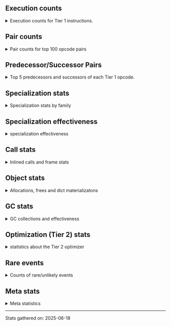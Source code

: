 ## Execution counts

<details>
<summary> Execution counts for Tier 1 instructions. </summary>


The "miss ratio" column shows the percentage of times the instruction
executed that it deoptimized. When this happens, the base unspecialized
instruction is not counted.

<table>
<thead>
<tr>
<th align="left">Name</th>
<th align="right">Base Count</th>
<th align="right">Head Count</th>
<th align="right">Change</th>
</tr>
</thead>
<tbody>
<tr>
<td align="left">JUMP_BACKWARD_NO_JIT</td>
<td align="right">87,289,257</td>
<td align="right">173</td>
<td align="right">-100.0%</td>
</tr>
<tr>
<td align="left">UNPACK_SEQUENCE_TWO_TUPLE</td>
<td align="right">1,430,142</td>
<td align="right">80,427</td>
<td align="right">-94.4%</td>
</tr>
<tr>
<td align="left">CONTAINS_OP_SET</td>
<td align="right">2,838,451</td>
<td align="right">774,340</td>
<td align="right">-72.7%</td>
</tr>
<tr>
<td align="left">TO_BOOL_INT</td>
<td align="right">4,386,758</td>
<td align="right">1,542,517</td>
<td align="right">-64.8%</td>
</tr>
<tr>
<td align="left">FOR_ITER</td>
<td align="right">15,921,424</td>
<td align="right">5,883,833</td>
<td align="right">-63.0%</td>
</tr>
<tr>
<td align="left">CALL_PY_GENERAL</td>
<td align="right">5,691,852</td>
<td align="right">2,197,545</td>
<td align="right">-61.4%</td>
</tr>
<tr>
<td align="left">LOAD_ATTR_METHOD_NO_DICT</td>
<td align="right">6,995,482</td>
<td align="right">2,911,921</td>
<td align="right">-58.4%</td>
</tr>
<tr>
<td align="left">GET_ITER</td>
<td align="right">11,529,612</td>
<td align="right">5,107,578</td>
<td align="right">-55.7%</td>
</tr>
<tr>
<td align="left">UNPACK_SEQUENCE_TUPLE</td>
<td align="right">26,229,947</td>
<td align="right">11,629,186</td>
<td align="right">-55.7%</td>
</tr>
<tr>
<td align="left">STORE_FAST_STORE_FAST</td>
<td align="right">26,240,643</td>
<td align="right">11,639,344</td>
<td align="right">-55.6%</td>
</tr>
<tr>
<td align="left">POP_JUMP_IF_TRUE</td>
<td align="right">23,925,295</td>
<td align="right">10,629,157</td>
<td align="right">-55.6%</td>
</tr>
<tr>
<td align="left">TO_BOOL_LIST</td>
<td align="right">12,272,276</td>
<td align="right">5,458,063</td>
<td align="right">-55.5%</td>
</tr>
<tr>
<td align="left">EXTENDED_ARG</td>
<td align="right">72,655,985</td>
<td align="right">33,312,299</td>
<td align="right">-54.2%</td>
</tr>
<tr>
<td align="left">LOAD_FAST</td>
<td align="right">20,051,785</td>
<td align="right">9,338,651</td>
<td align="right">-53.4%</td>
</tr>
<tr>
<td align="left">IS_OP</td>
<td align="right">103,563,196</td>
<td align="right">49,451,834</td>
<td align="right">-52.2%</td>
</tr>
<tr>
<td align="left">POP_JUMP_IF_FALSE</td>
<td align="right">144,304,987</td>
<td align="right">69,140,450</td>
<td align="right">-52.1%</td>
</tr>
<tr>
<td align="left">STORE_FAST</td>
<td align="right">147,085,760</td>
<td align="right">70,552,799</td>
<td align="right">-52.0%</td>
</tr>
<tr>
<td align="left">LOAD_FAST_BORROW</td>
<td align="right">390,432,602</td>
<td align="right">187,800,628</td>
<td align="right">-51.9%</td>
</tr>
<tr>
<td align="left">LOAD_GLOBAL_MODULE</td>
<td align="right">143,686,681</td>
<td align="right">69,420,255</td>
<td align="right">-51.7%</td>
</tr>
<tr>
<td align="left">RESUME_CHECK</td>
<td align="right">120,531,066</td>
<td align="right">59,370,101</td>
<td align="right">-50.7%</td>
</tr>
<tr>
<td align="left">CALL_KW_BOUND_METHOD</td>
<td align="right">1,548,257</td>
<td align="right">768,127</td>
<td align="right">-50.4%</td>
</tr>
<tr>
<td align="left">POP_JUMP_IF_NONE</td>
<td align="right">9,558,519</td>
<td align="right">4,747,978</td>
<td align="right">-50.3%</td>
</tr>
<tr>
<td align="left">JUMP_FORWARD</td>
<td align="right">2,843,238</td>
<td align="right">1,412,908</td>
<td align="right">-50.3%</td>
</tr>
<tr>
<td align="left">TO_BOOL</td>
<td align="right">13,599,178</td>
<td align="right">6,758,846</td>
<td align="right">-50.3%</td>
</tr>
<tr>
<td align="left">BUILD_TUPLE</td>
<td align="right">27,540,986</td>
<td align="right">13,691,607</td>
<td align="right">-50.3%</td>
</tr>
<tr>
<td align="left">YIELD_VALUE</td>
<td align="right">81,314,272</td>
<td align="right">40,426,059</td>
<td align="right">-50.3%</td>
</tr>
<tr>
<td align="left">FOR_ITER_GEN</td>
<td align="right">64,641,903</td>
<td align="right">32,137,875</td>
<td align="right">-50.3%</td>
</tr>
<tr>
<td align="left">CALL_BUILTIN_O</td>
<td align="right">6,205,709</td>
<td align="right">3,085,372</td>
<td align="right">-50.3%</td>
</tr>
<tr>
<td align="left">CALL_NON_PY_GENERAL</td>
<td align="right">10,865,441</td>
<td align="right">5,403,347</td>
<td align="right">-50.3%</td>
</tr>
<tr>
<td align="left">POP_TOP</td>
<td align="right">105,790,583</td>
<td align="right">52,613,234</td>
<td align="right">-50.3%</td>
</tr>
<tr>
<td align="left">BINARY_OP_SUBSCR_TUPLE_INT</td>
<td align="right">41,642,465</td>
<td align="right">20,710,351</td>
<td align="right">-50.3%</td>
</tr>
<tr>
<td align="left">PUSH_NULL</td>
<td align="right">35,572,043</td>
<td align="right">17,691,802</td>
<td align="right">-50.3%</td>
</tr>
<tr>
<td align="left">LOAD_NAME</td>
<td align="right">9,701,632</td>
<td align="right">4,825,852</td>
<td align="right">-50.3%</td>
</tr>
<tr>
<td align="left">DICT_MERGE</td>
<td align="right">390,851</td>
<td align="right">194,421</td>
<td align="right">-50.3%</td>
</tr>
<tr>
<td align="left">STORE_SUBSCR_DICT</td>
<td align="right">4,269,889</td>
<td align="right">2,124,104</td>
<td align="right">-50.3%</td>
</tr>
<tr>
<td align="left">BINARY_OP_SUBSCR_DICT</td>
<td align="right">4,269,333</td>
<td align="right">2,123,935</td>
<td align="right">-50.3%</td>
</tr>
<tr>
<td align="left">BUILD_MAP</td>
<td align="right">9,318,631</td>
<td align="right">4,635,946</td>
<td align="right">-50.3%</td>
</tr>
<tr>
<td align="left">LOAD_FAST_BORROW_LOAD_FAST_BORROW</td>
<td align="right">53,564,065</td>
<td align="right">26,648,081</td>
<td align="right">-50.3%</td>
</tr>
<tr>
<td align="left">COPY_FREE_VARS</td>
<td align="right">4,270,280</td>
<td align="right">2,124,489</td>
<td align="right">-50.2%</td>
</tr>
<tr>
<td align="left">CALL_BUILTIN_FAST</td>
<td align="right">9,060,372</td>
<td align="right">4,507,700</td>
<td align="right">-50.2%</td>
</tr>
<tr>
<td align="left">CALL_BUILTIN_FAST_WITH_KEYWORDS</td>
<td align="right">4,270,190</td>
<td align="right">2,124,969</td>
<td align="right">-50.2%</td>
</tr>
<tr>
<td align="left">CALL_BOUND_METHOD_EXACT_ARGS</td>
<td align="right">9,317,185</td>
<td align="right">4,636,533</td>
<td align="right">-50.2%</td>
</tr>
<tr>
<td align="left">CALL_TYPE_1</td>
<td align="right">5,823,732</td>
<td align="right">2,898,299</td>
<td align="right">-50.2%</td>
</tr>
<tr>
<td align="left">TO_BOOL_STR</td>
<td align="right">828,929</td>
<td align="right">412,564</td>
<td align="right">-50.2%</td>
</tr>
<tr>
<td align="left">CALL_ISINSTANCE</td>
<td align="right">10,871,720</td>
<td align="right">5,411,042</td>
<td align="right">-50.2%</td>
</tr>
<tr>
<td align="left">BINARY_OP_SUBSCR_LIST_SLICE</td>
<td align="right">388,656</td>
<td align="right">193,457</td>
<td align="right">-50.2%</td>
</tr>
<tr>
<td align="left">FOR_ITER_LIST</td>
<td align="right">17,345,790</td>
<td align="right">8,634,626</td>
<td align="right">-50.2%</td>
</tr>
<tr>
<td align="left">LOAD_ATTR_SLOT</td>
<td align="right">9,323,467</td>
<td align="right">4,641,401</td>
<td align="right">-50.2%</td>
</tr>
<tr>
<td align="left">CALL_PY_EXACT_ARGS</td>
<td align="right">17,874,698</td>
<td align="right">8,901,972</td>
<td align="right">-50.2%</td>
</tr>
<tr>
<td align="left">CONTAINS_OP_DICT</td>
<td align="right">5,051,151</td>
<td align="right">2,515,664</td>
<td align="right">-50.2%</td>
</tr>
<tr>
<td align="left">COMPARE_OP</td>
<td align="right">1,425,135</td>
<td align="right">709,817</td>
<td align="right">-50.2%</td>
</tr>
<tr>
<td align="left">CALL_STR_1</td>
<td align="right">10,879,113</td>
<td align="right">5,418,844</td>
<td align="right">-50.2%</td>
</tr>
<tr>
<td align="left">LOAD_ATTR_MODULE</td>
<td align="right">12,180,741</td>
<td align="right">6,070,107</td>
<td align="right">-50.2%</td>
</tr>
<tr>
<td align="left">POP_ITER</td>
<td align="right">6,872,949</td>
<td align="right">3,425,284</td>
<td align="right">-50.2%</td>
</tr>
<tr>
<td align="left">CALL_FUNCTION_EX</td>
<td align="right">391,635</td>
<td align="right">195,193</td>
<td align="right">-50.2%</td>
</tr>
<tr>
<td align="left">CALL_METHOD_DESCRIPTOR_FAST_WITH_KEYWORDS</td>
<td align="right">778,633</td>
<td align="right">388,184</td>
<td align="right">-50.1%</td>
</tr>
<tr>
<td align="left">END_FOR</td>
<td align="right">390,854</td>
<td align="right">194,865</td>
<td align="right">-50.1%</td>
</tr>
<tr>
<td align="left">LOAD_ATTR</td>
<td align="right">12,843,092</td>
<td align="right">6,404,640</td>
<td align="right">-50.1%</td>
</tr>
<tr>
<td align="left">LOAD_ATTR_INSTANCE_VALUE</td>
<td align="right">13,237,228</td>
<td align="right">6,604,411</td>
<td align="right">-50.1%</td>
</tr>
<tr>
<td align="left">LOAD_ATTR_METHOD_WITH_VALUES</td>
<td align="right">4,672,429</td>
<td align="right">2,331,550</td>
<td align="right">-50.1%</td>
</tr>
<tr>
<td align="left">SWAP</td>
<td align="right">4,283,409</td>
<td align="right">2,137,797</td>
<td align="right">-50.1%</td>
</tr>
<tr>
<td align="left">RETURN_VALUE</td>
<td align="right">39,218,947</td>
<td align="right">19,579,895</td>
<td align="right">-50.1%</td>
</tr>
<tr>
<td align="left">CALL_BUILTIN_CLASS</td>
<td align="right">390,816</td>
<td align="right">195,206</td>
<td align="right">-50.1%</td>
</tr>
<tr>
<td align="left">RETURN_GENERATOR</td>
<td align="right">392,552</td>
<td align="right">196,222</td>
<td align="right">-50.0%</td>
</tr>
<tr>
<td align="left">INTERPRETER_EXIT</td>
<td align="right">21,845,781</td>
<td align="right">10,920,575</td>
<td align="right">-50.0%</td>
</tr>
<tr>
<td align="left">TO_BOOL_BOOL</td>
<td align="right">22,770,500</td>
<td align="right">11,391,599</td>
<td align="right">-50.0%</td>
</tr>
<tr>
<td align="left">COMPARE_OP_INT</td>
<td align="right">1,563,450</td>
<td align="right">782,901</td>
<td align="right">-49.9%</td>
</tr>
<tr>
<td align="left">LOAD_CONST</td>
<td align="right">56,314,503</td>
<td align="right">28,214,881</td>
<td align="right">-49.9%</td>
</tr>
<tr>
<td align="left">BINARY_OP_SUBSCR_LIST_INT</td>
<td align="right">391,315</td>
<td align="right">196,078</td>
<td align="right">-49.9%</td>
</tr>
<tr>
<td align="left">LOAD_GLOBAL_BUILTIN</td>
<td align="right">28,433,396</td>
<td align="right">14,255,076</td>
<td align="right">-49.9%</td>
</tr>
<tr>
<td align="left">CALL_LEN</td>
<td align="right">1,565,454</td>
<td align="right">784,877</td>
<td align="right">-49.9%</td>
</tr>
<tr>
<td align="left">NOP</td>
<td align="right">1,175,484</td>
<td align="right">589,558</td>
<td align="right">-49.8%</td>
</tr>
<tr>
<td align="left">LOAD_SMALL_INT</td>
<td align="right">44,914,205</td>
<td align="right">22,976,535</td>
<td align="right">-48.8%</td>
</tr>
<tr>
<td align="left">POP_JUMP_IF_NOT_NONE</td>
<td align="right">406,137</td>
<td align="right">209,981</td>
<td align="right">-48.3%</td>
</tr>
<tr>
<td align="left">LOAD_ATTR_PROPERTY</td>
<td align="right">420</td>
<td align="right">225</td>
<td align="right">-46.4%</td>
</tr>
<tr>
<td align="left">CALL_METHOD_DESCRIPTOR_FAST</td>
<td align="right">510,078</td>
<td align="right">312,635</td>
<td align="right">-38.7%</td>
</tr>
<tr>
<td align="left">LOAD_DEREF</td>
<td align="right">7,996</td>
<td align="right">5,290</td>
<td align="right">-33.8%</td>
</tr>
<tr>
<td align="left">CALL_KW</td>
<td align="right">180</td>
<td align="right">240</td>
<td align="right">33.3%</td>
</tr>
<tr>
<td align="left">SET_FUNCTION_ATTRIBUTE</td>
<td align="right">2,821</td>
<td align="right">1,896</td>
<td align="right">-32.8%</td>
</tr>
<tr>
<td align="left">MAKE_FUNCTION</td>
<td align="right">3,438</td>
<td align="right">2,315</td>
<td align="right">-32.7%</td>
</tr>
<tr>
<td align="left">IMPORT_NAME</td>
<td align="right">1,829</td>
<td align="right">1,234</td>
<td align="right">-32.5%</td>
</tr>
<tr>
<td align="left">IMPORT_FROM</td>
<td align="right">1,855</td>
<td align="right">1,260</td>
<td align="right">-32.1%</td>
</tr>
<tr>
<td align="left">MAKE_CELL</td>
<td align="right">3,986</td>
<td align="right">2,728</td>
<td align="right">-31.6%</td>
</tr>
<tr>
<td align="left">STORE_DEREF</td>
<td align="right">1,447</td>
<td align="right">1,047</td>
<td align="right">-27.6%</td>
</tr>
<tr>
<td align="left">CALL_METHOD_DESCRIPTOR_NOARGS</td>
<td align="right">1,107</td>
<td align="right">838</td>
<td align="right">-24.3%</td>
</tr>
<tr>
<td align="left">LOAD_ATTR_NONDESCRIPTOR_WITH_VALUES</td>
<td align="right">2,065</td>
<td align="right">1,592</td>
<td align="right">-22.9%</td>
</tr>
<tr>
<td align="left">EXIT_INIT_CHECK</td>
<td align="right">1,542</td>
<td align="right">1,267</td>
<td align="right">-17.8%</td>
</tr>
<tr>
<td align="left">CALL_ALLOC_AND_ENTER_INIT</td>
<td align="right">1,542</td>
<td align="right">1,267</td>
<td align="right">-17.8%</td>
</tr>
<tr>
<td align="left">CALL_KW_PY</td>
<td align="right">2,476</td>
<td align="right">2,060</td>
<td align="right">-16.8%</td>
</tr>
<tr>
<td align="left">LOAD_GLOBAL</td>
<td align="right">3,148</td>
<td align="right">3,668</td>
<td align="right">16.5%</td>
</tr>
<tr>
<td align="left">DELETE_SUBSCR</td>
<td align="right">1,315</td>
<td align="right">1,106</td>
<td align="right">-15.9%</td>
</tr>
<tr>
<td align="left">CALL_METHOD_DESCRIPTOR_O</td>
<td align="right">3,153</td>
<td align="right">2,727</td>
<td align="right">-13.5%</td>
</tr>
<tr>
<td align="left">BUILD_LIST</td>
<td align="right">15,597</td>
<td align="right">13,722</td>
<td align="right">-12.0%</td>
</tr>
<tr>
<td align="left">TO_BOOL_NONE</td>
<td align="right">4,302</td>
<td align="right">3,790</td>
<td align="right">-11.9%</td>
</tr>
<tr>
<td align="left">STORE_ATTR_SLOT</td>
<td align="right">4,966</td>
<td align="right">4,512</td>
<td align="right">-9.1%</td>
</tr>
<tr>
<td align="left">UNPACK_SEQUENCE</td>
<td align="right">614</td>
<td align="right">668</td>
<td align="right">8.8%</td>
</tr>
<tr>
<td align="left">STORE_ATTR</td>
<td align="right">3,752</td>
<td align="right">3,467</td>
<td align="right">-7.6%</td>
</tr>
<tr>
<td align="left">STORE_ATTR_INSTANCE_VALUE</td>
<td align="right">18,141</td>
<td align="right">16,798</td>
<td align="right">-7.4%</td>
</tr>
<tr>
<td align="left">LOAD_FAST_AND_CLEAR</td>
<td align="right">2,495</td>
<td align="right">2,331</td>
<td align="right">-6.6%</td>
</tr>
<tr>
<td align="left">CALL</td>
<td align="right">5,958</td>
<td align="right">6,273</td>
<td align="right">5.3%</td>
</tr>
<tr>
<td align="left">COPY</td>
<td align="right">12,562</td>
<td align="right">11,931</td>
<td align="right">-5.0%</td>
</tr>
<tr>
<td align="left">CALL_LIST_APPEND</td>
<td align="right">10,171</td>
<td align="right">9,701</td>
<td align="right">-4.6%</td>
</tr>
<tr>
<td align="left">BINARY_OP</td>
<td align="right">17,293</td>
<td align="right">16,658</td>
<td align="right">-3.7%</td>
</tr>
<tr>
<td align="left">FOR_ITER_RANGE</td>
<td align="right">131,713</td>
<td align="right">128,609</td>
<td align="right">-2.4%</td>
</tr>
<tr>
<td align="left">LIST_APPEND</td>
<td align="right">132,534</td>
<td align="right">129,544</td>
<td align="right">-2.3%</td>
</tr>
<tr>
<td align="left">CALL_KW_NON_PY</td>
<td align="right">132,950</td>
<td align="right">129,953</td>
<td align="right">-2.3%</td>
</tr>
<tr>
<td align="left">BINARY_OP_SUBTRACT_FLOAT</td>
<td align="right">129</td>
<td align="right">127</td>
<td align="right">-1.6%</td>
</tr>
<tr>
<td align="left">UNPACK_SEQUENCE_LIST</td>
<td align="right">260</td>
<td align="right">256</td>
<td align="right">-1.5%</td>
</tr>
<tr>
<td align="left">DELETE_ATTR</td>
<td align="right">65</td>
<td align="right">64</td>
<td align="right">-1.5%</td>
</tr>
<tr>
<td align="left">LOAD_ATTR_NONDESCRIPTOR_NO_DICT</td>
<td align="right">782</td>
<td align="right">770</td>
<td align="right">-1.5%</td>
</tr>
<tr>
<td align="left">LOAD_ATTR_METHOD_LAZY_DICT</td>
<td align="right">196</td>
<td align="right">193</td>
<td align="right">-1.5%</td>
</tr>
<tr>
<td align="left">TO_BOOL_ALWAYS_TRUE</td>
<td align="right">654</td>
<td align="right">644</td>
<td align="right">-1.5%</td>
</tr>
<tr>
<td align="left">STORE_SLICE</td>
<td align="right">262</td>
<td align="right">258</td>
<td align="right">-1.5%</td>
</tr>
<tr>
<td align="left">JUMP_BACKWARD_NO_INTERRUPT</td>
<td align="right">3,410</td>
<td align="right">3,358</td>
<td align="right">-1.5%</td>
</tr>
<tr>
<td align="left">BINARY_OP_ADD_UNICODE</td>
<td align="right">7,345</td>
<td align="right">7,233</td>
<td align="right">-1.5%</td>
</tr>
<tr>
<td align="left">CALL_INTRINSIC_1</td>
<td align="right">460</td>
<td align="right">453</td>
<td align="right">-1.5%</td>
</tr>
<tr>
<td align="left">CHECK_EXC_MATCH</td>
<td align="right">3,422</td>
<td align="right">3,370</td>
<td align="right">-1.5%</td>
</tr>
<tr>
<td align="left">POP_EXCEPT</td>
<td align="right">3,422</td>
<td align="right">3,370</td>
<td align="right">-1.5%</td>
</tr>
<tr>
<td align="left">PUSH_EXC_INFO</td>
<td align="right">3,422</td>
<td align="right">3,370</td>
<td align="right">-1.5%</td>
</tr>
<tr>
<td align="left">CALL_TUPLE_1</td>
<td align="right">857</td>
<td align="right">844</td>
<td align="right">-1.5%</td>
</tr>
<tr>
<td align="left">LOAD_SUPER_ATTR_METHOD</td>
<td align="right">264</td>
<td align="right">260</td>
<td align="right">-1.5%</td>
</tr>
<tr>
<td align="left">FOR_ITER_TUPLE</td>
<td align="right">5,558</td>
<td align="right">5,474</td>
<td align="right">-1.5%</td>
</tr>
<tr>
<td align="left">LOAD_ATTR_CLASS</td>
<td align="right">993</td>
<td align="right">978</td>
<td align="right">-1.5%</td>
</tr>
<tr>
<td align="left">BINARY_SLICE</td>
<td align="right">1,858</td>
<td align="right">1,830</td>
<td align="right">-1.5%</td>
</tr>
<tr>
<td align="left">LOAD_ATTR_CLASS_WITH_METACLASS_CHECK</td>
<td align="right">665</td>
<td align="right">655</td>
<td align="right">-1.5%</td>
</tr>
<tr>
<td align="left">LIST_EXTEND</td>
<td align="right">466</td>
<td align="right">459</td>
<td align="right">-1.5%</td>
</tr>
<tr>
<td align="left">STORE_SUBSCR_LIST_INT</td>
<td align="right">1,876</td>
<td align="right">1,848</td>
<td align="right">-1.5%</td>
</tr>
<tr>
<td align="left">BINARY_OP_ADD_INT</td>
<td align="right">3,443</td>
<td align="right">3,394</td>
<td align="right">-1.4%</td>
</tr>
<tr>
<td align="left">STORE_FAST_LOAD_FAST</td>
<td align="right">847</td>
<td align="right">835</td>
<td align="right">-1.4%</td>
</tr>
<tr>
<td align="left">CONTAINS_OP</td>
<td align="right">3,559</td>
<td align="right">3,509</td>
<td align="right">-1.4%</td>
</tr>
<tr>
<td align="left">BINARY_OP_SUBTRACT_INT</td>
<td align="right">1,283</td>
<td align="right">1,265</td>
<td align="right">-1.4%</td>
</tr>
<tr>
<td align="left">COMPARE_OP_STR</td>
<td align="right">2,598</td>
<td align="right">2,564</td>
<td align="right">-1.3%</td>
</tr>
<tr>
<td align="left">BINARY_OP_INPLACE_ADD_UNICODE</td>
<td align="right">157</td>
<td align="right">155</td>
<td align="right">-1.3%</td>
</tr>
<tr>
<td align="left">LOAD_FAST_LOAD_FAST</td>
<td align="right">648</td>
<td align="right">641</td>
<td align="right">-1.1%</td>
</tr>
<tr>
<td align="left">BINARY_OP_SUBSCR_GETITEM</td>
<td align="right">290</td>
<td align="right">287</td>
<td align="right">-1.0%</td>
</tr>
<tr>
<td align="left">RESUME</td>
<td align="right">638</td>
<td align="right">632</td>
<td align="right">-0.9%</td>
</tr>
<tr>
<td align="left">BINARY_OP_SUBSCR_STR_INT</td>
<td align="right">388</td>
<td align="right">385</td>
<td align="right">-0.8%</td>
</tr>
<tr>
<td align="left">STORE_NAME</td>
<td align="right">258</td>
<td align="right">258</td>
<td align="right">0.0%</td>
</tr>
<tr>
<td align="left">BINARY_OP_EXTEND</td>
<td align="right">186</td>
<td align="right">186</td>
<td align="right">0.0%</td>
</tr>
<tr>
<td align="left">JUMP_BACKWARD</td>
<td align="right">98</td>
<td align="right">98</td>
<td align="right">0.0%</td>
</tr>
<tr>
<td align="left">STORE_SUBSCR</td>
<td align="right">68</td>
<td align="right">68</td>
<td align="right">0.0%</td>
</tr>
<tr>
<td align="left">LOAD_SPECIAL</td>
<td align="right">36</td>
<td align="right">36</td>
<td align="right">0.0%</td>
</tr>
<tr>
<td align="left">UNARY_NOT</td>
<td align="right">31</td>
<td align="right">31</td>
<td align="right">0.0%</td>
</tr>
<tr>
<td align="left">BINARY_OP_MULTIPLY_INT</td>
<td align="right">22</td>
<td align="right">22</td>
<td align="right">0.0%</td>
</tr>
<tr>
<td align="left">BUILD_SLICE</td>
<td align="right">21</td>
<td align="right">21</td>
<td align="right">0.0%</td>
</tr>
<tr>
<td align="left">LOAD_BUILD_CLASS</td>
<td align="right">18</td>
<td align="right">18</td>
<td align="right">0.0%</td>
</tr>
<tr>
<td align="left">LOAD_LOCALS</td>
<td align="right">18</td>
<td align="right">18</td>
<td align="right">0.0%</td>
</tr>
<tr>
<td align="left">LOAD_FAST_CHECK</td>
<td align="right">15</td>
<td align="right">15</td>
<td align="right">0.0%</td>
</tr>
<tr>
<td align="left">UNARY_INVERT</td>
<td align="right">8</td>
<td align="right">8</td>
<td align="right">0.0%</td>
</tr>
<tr>
<td align="left">LOAD_SUPER_ATTR</td>
<td align="right">4</td>
<td align="right">4</td>
<td align="right">0.0%</td>
</tr>
<tr>
<td align="left">COMPARE_OP_FLOAT</td>
<td align="right">2</td>
<td align="right">2</td>
<td align="right">0.0%</td>
</tr>
<tr>
<td align="left">JUMP_BACKWARD_JIT</td>
<td align="right"></td>
<td align="right">42,067,250</td>
<td align="right"></td>
</tr>
<tr>
<td align="left">ENTER_EXECUTOR</td>
<td align="right"></td>
<td align="right">1,404,032</td>
<td align="right"></td>
</tr>
<tr>
<td align="left">NOT_TAKEN</td>
<td align="right"></td>
<td align="right">765,893</td>
<td align="right"></td>
</tr>
</tbody>
</table>


</details>

## Pair counts

<details>
<summary> Pair counts for top 100 opcode pairs </summary>


Pairs of specialized operations that deoptimize and are then followed by
the corresponding unspecialized instruction are not counted as pairs.

Not included in comparative output.


</details>

## Predecessor/Successor Pairs

<details>
<summary> Top 5 predecessors and successors of each Tier 1 opcode. </summary>


This does not include the unspecialized instructions that occur after a
specialized instruction deoptimizes.

Not included in comparative output.


</details>

## Specialization stats

<details>
<summary> Specialization stats by family </summary>

### BINARY_OP

<details>
<summary> specialization stats for BINARY_OP family </summary>

<table>
<thead>
<tr>
<th align="left">Kind</th>
<th align="right">Base Count</th>
<th align="right">Base Ratio</th>
<th align="right">Head Count</th>
<th align="right">Head Ratio</th>
<th align="right">Change</th>
</tr>
</thead>
<tbody>
<tr>
<td align="left">
hit
<details>
<summary>ⓘ</summary>

Specialized instructions that complete.
</details>
</td>
<td align="right">47,096,259</td>
<td align="right">100.0%</td>
<td align="right">23,432,885</td>
<td align="right">99.9%</td>
<td align="right">-50.2%</td>
</tr>
<tr>
<td align="left">
deferred
<details>
<summary>ⓘ</summary>

Lists the number of "deferred" (i.e. not specialized) instructions executed.
</details>
</td>
<td align="right">15,930</td>
<td align="right">0.0%</td>
<td align="right">15,248</td>
<td align="right">0.1%</td>
<td align="right">-4.3%</td>
</tr>
<tr>
<td align="left">
miss
<details>
<summary>ⓘ</summary>

Specialized instructions that deopt.
</details>
</td>
<td align="right">41</td>
<td align="right">0.0%</td>
<td align="right">41</td>
<td align="right">0.0%</td>
<td align="right">0.0%</td>
</tr>
</tbody>
</table>

<table>
<thead>
<tr>
<th align="left">Success</th>
<th align="right">Base Count</th>
<th align="right">Base Ratio</th>
<th align="right">Head Count</th>
<th align="right">Head Ratio</th>
<th align="right">Change</th>
</tr>
</thead>
<tbody>
<tr>
<td align="left">Success</td>
<td align="right">347</td>
<td align="right">25.5%</td>
<td align="right">367</td>
<td align="right">26.0%</td>
<td align="right">5.8%</td>
</tr>
<tr>
<td align="left">Failure</td>
<td align="right">1,016</td>
<td align="right">74.5%</td>
<td align="right">1,043</td>
<td align="right">74.0%</td>
<td align="right">2.7%</td>
</tr>
</tbody>
</table>

<table>
<thead>
<tr>
<th align="left">Failure kind</th>
<th align="right">Base Count</th>
<th align="right">Base Ratio</th>
<th align="right">Head Count</th>
<th align="right">Head Ratio</th>
<th align="right">Change</th>
</tr>
</thead>
<tbody>
<tr>
<td align="left">add other</td>
<td align="right">115</td>
<td align="right">11.3%</td>
<td align="right">131</td>
<td align="right">12.6%</td>
<td align="right">13.9%</td>
</tr>
<tr>
<td align="left">remainder</td>
<td align="right">347</td>
<td align="right">34.2%</td>
<td align="right">363</td>
<td align="right">34.8%</td>
<td align="right">4.6%</td>
</tr>
<tr>
<td align="left">subscr tuple slice</td>
<td align="right">111</td>
<td align="right">10.9%</td>
<td align="right">108</td>
<td align="right">10.4%</td>
<td align="right">-2.7%</td>
</tr>
<tr>
<td align="left">out of range</td>
<td align="right">311</td>
<td align="right">30.6%</td>
<td align="right">309</td>
<td align="right">29.6%</td>
<td align="right">-0.6%</td>
</tr>
<tr>
<td align="left">multiply different types</td>
<td align="right">130</td>
<td align="right">12.8%</td>
<td align="right">130</td>
<td align="right">12.5%</td>
<td align="right">0.0%</td>
</tr>
<tr>
<td align="left">subscr range</td>
<td align="right">2</td>
<td align="right">0.2%</td>
<td align="right">2</td>
<td align="right">0.2%</td>
<td align="right">0.0%</td>
</tr>
</tbody>
</table>


</details>

### BINARY_SLICE

<details>
<summary> specialization stats for BINARY_SLICE family </summary>

<table>
<thead>
<tr>
<th align="left">Kind</th>
<th align="right">Base Count</th>
<th align="right">Base Ratio</th>
<th align="right">Head Count</th>
<th align="right">Head Ratio</th>
<th align="right">Change</th>
</tr>
</thead>
<tbody>
<tr>
<td align="left">
deferred
<details>
<summary>ⓘ</summary>

Lists the number of "deferred" (i.e. not specialized) instructions executed.
</details>
</td>
<td align="right">1,858</td>
<td align="right">100.0%</td>
<td align="right">1,830</td>
<td align="right">100.0%</td>
<td align="right">-1.5%</td>
</tr>
</tbody>
</table>


</details>

### CALL

<details>
<summary> specialization stats for CALL family </summary>

<table>
<thead>
<tr>
<th align="left">Kind</th>
<th align="right">Base Count</th>
<th align="right">Base Ratio</th>
<th align="right">Head Count</th>
<th align="right">Head Ratio</th>
<th align="right">Change</th>
</tr>
</thead>
<tbody>
<tr>
<td align="left">
hit
<details>
<summary>ⓘ</summary>

Specialized instructions that complete.
</details>
</td>
<td align="right">86,877,682</td>
<td align="right">100.0%</td>
<td align="right">43,313,573</td>
<td align="right">100.0%</td>
<td align="right">-50.1%</td>
</tr>
<tr>
<td align="left">
miss
<details>
<summary>ⓘ</summary>

Specialized instructions that deopt.
</details>
</td>
<td align="right">4,033</td>
<td align="right">0.0%</td>
<td align="right">3,970</td>
<td align="right">0.0%</td>
<td align="right">-1.6%</td>
</tr>
<tr>
<td align="left">
deferred
<details>
<summary>ⓘ</summary>

Lists the number of "deferred" (i.e. not specialized) instructions executed.
</details>
</td>
<td align="right">5,743</td>
<td align="right">0.0%</td>
<td align="right">5,663</td>
<td align="right">0.0%</td>
<td align="right">-1.4%</td>
</tr>
</tbody>
</table>

<table>
<thead>
<tr>
<th align="left">Success</th>
<th align="right">Base Count</th>
<th align="right">Base Ratio</th>
<th align="right">Head Count</th>
<th align="right">Head Ratio</th>
<th align="right">Change</th>
</tr>
</thead>
<tbody>
<tr>
<td align="left">Success</td>
<td align="right">4,248</td>
<td align="right">100.0%</td>
<td align="right">4,580</td>
<td align="right">100.0%</td>
<td align="right">7.8%</td>
</tr>
<tr>
<td align="left">Failure</td>
<td align="right">0</td>
<td align="right">0.0%</td>
<td align="right">0</td>
<td align="right">0.0%</td>
<td align="right"></td>
</tr>
</tbody>
</table>

<table>
<thead>
<tr>
<th align="left">Failure kind</th>
<th align="right">Base Count</th>
<th align="right">Base Ratio</th>
<th align="right">Head Count</th>
<th align="right">Head Ratio</th>
<th align="right">Change</th>
</tr>
</thead>
<tbody>
<tr>
<td align="left">init not python</td>
<td align="right">1</td>
<td align="right">1 / 0 !!</td>
<td align="right">21</td>
<td align="right">21 / 0 !!</td>
<td align="right">2,000.0%</td>
</tr>
</tbody>
</table>


</details>

### CALL_KW

<details>
<summary> specialization stats for CALL_KW family </summary>

<table>
<thead>
<tr>
<th align="left">Kind</th>
<th align="right">Base Count</th>
<th align="right">Base Ratio</th>
<th align="right">Head Count</th>
<th align="right">Head Ratio</th>
<th align="right">Change</th>
</tr>
</thead>
<tbody>
<tr>
<td align="left">
deferred
<details>
<summary>ⓘ</summary>

Lists the number of "deferred" (i.e. not specialized) instructions executed.
</details>
</td>
<td align="right">28</td>
<td align="right">15.6%</td>
<td align="right">28</td>
<td align="right">11.7%</td>
<td align="right">0.0%</td>
</tr>
</tbody>
</table>

<table>
<thead>
<tr>
<th align="left">Success</th>
<th align="right">Base Count</th>
<th align="right">Base Ratio</th>
<th align="right">Head Count</th>
<th align="right">Head Ratio</th>
<th align="right">Change</th>
</tr>
</thead>
<tbody>
<tr>
<td align="left">Success</td>
<td align="right">152</td>
<td align="right">100.0%</td>
<td align="right">212</td>
<td align="right">100.0%</td>
<td align="right">39.5%</td>
</tr>
<tr>
<td align="left">Failure</td>
<td align="right">0</td>
<td align="right">0.0%</td>
<td align="right">0</td>
<td align="right">0.0%</td>
<td align="right"></td>
</tr>
</tbody>
</table>


</details>

### COMPARE_OP

<details>
<summary> specialization stats for COMPARE_OP family </summary>

<table>
<thead>
<tr>
<th align="left">Kind</th>
<th align="right">Base Count</th>
<th align="right">Base Ratio</th>
<th align="right">Head Count</th>
<th align="right">Head Ratio</th>
<th align="right">Change</th>
</tr>
</thead>
<tbody>
<tr>
<td align="left">
deferred
<details>
<summary>ⓘ</summary>

Lists the number of "deferred" (i.e. not specialized) instructions executed.
</details>
</td>
<td align="right">1,424,383</td>
<td align="right">47.6%</td>
<td align="right">709,239</td>
<td align="right">47.4%</td>
<td align="right">-50.2%</td>
</tr>
<tr>
<td align="left">
hit
<details>
<summary>ⓘ</summary>

Specialized instructions that complete.
</details>
</td>
<td align="right">1,566,040</td>
<td align="right">52.4%</td>
<td align="right">785,457</td>
<td align="right">52.5%</td>
<td align="right">-49.8%</td>
</tr>
<tr>
<td align="left">
miss
<details>
<summary>ⓘ</summary>

Specialized instructions that deopt.
</details>
</td>
<td align="right">10</td>
<td align="right">0.0%</td>
<td align="right">10</td>
<td align="right">0.0%</td>
<td align="right">0.0%</td>
</tr>
</tbody>
</table>

<table>
<thead>
<tr>
<th align="left">Success</th>
<th align="right">Base Count</th>
<th align="right">Base Ratio</th>
<th align="right">Head Count</th>
<th align="right">Head Ratio</th>
<th align="right">Change</th>
</tr>
</thead>
<tbody>
<tr>
<td align="left">Failure</td>
<td align="right">576</td>
<td align="right">76.6%</td>
<td align="right">402</td>
<td align="right">69.6%</td>
<td align="right">-30.2%</td>
</tr>
<tr>
<td align="left">Success</td>
<td align="right">176</td>
<td align="right">23.4%</td>
<td align="right">176</td>
<td align="right">30.4%</td>
<td align="right">0.0%</td>
</tr>
</tbody>
</table>

<table>
<thead>
<tr>
<th align="left">Failure kind</th>
<th align="right">Base Count</th>
<th align="right">Base Ratio</th>
<th align="right">Head Count</th>
<th align="right">Head Ratio</th>
<th align="right">Change</th>
</tr>
</thead>
<tbody>
<tr>
<td align="left">different types</td>
<td align="right">440</td>
<td align="right">76.4%</td>
<td align="right">266</td>
<td align="right">66.2%</td>
<td align="right">-39.5%</td>
</tr>
<tr>
<td align="left">tuple</td>
<td align="right">93</td>
<td align="right">16.1%</td>
<td align="right">93</td>
<td align="right">23.1%</td>
<td align="right">0.0%</td>
</tr>
<tr>
<td align="left">other</td>
<td align="right">43</td>
<td align="right">7.5%</td>
<td align="right">43</td>
<td align="right">10.7%</td>
<td align="right">0.0%</td>
</tr>
</tbody>
</table>


</details>

### CONTAINS_OP

<details>
<summary> specialization stats for CONTAINS_OP family </summary>

<table>
<thead>
<tr>
<th align="left">Kind</th>
<th align="right">Base Count</th>
<th align="right">Base Ratio</th>
<th align="right">Head Count</th>
<th align="right">Head Ratio</th>
<th align="right">Change</th>
</tr>
</thead>
<tbody>
<tr>
<td align="left">
hit
<details>
<summary>ⓘ</summary>

Specialized instructions that complete.
</details>
</td>
<td align="right">7,889,602</td>
<td align="right">100.0%</td>
<td align="right">3,290,004</td>
<td align="right">99.9%</td>
<td align="right">-58.3%</td>
</tr>
<tr>
<td align="left">
deferred
<details>
<summary>ⓘ</summary>

Lists the number of "deferred" (i.e. not specialized) instructions executed.
</details>
</td>
<td align="right">3,216</td>
<td align="right">0.0%</td>
<td align="right">3,169</td>
<td align="right">0.1%</td>
<td align="right">-1.5%</td>
</tr>
</tbody>
</table>

<table>
<thead>
<tr>
<th align="left">Success</th>
<th align="right">Base Count</th>
<th align="right">Base Ratio</th>
<th align="right">Head Count</th>
<th align="right">Head Ratio</th>
<th align="right">Change</th>
</tr>
</thead>
<tbody>
<tr>
<td align="left">Failure</td>
<td align="right">335</td>
<td align="right">97.7%</td>
<td align="right">332</td>
<td align="right">97.6%</td>
<td align="right">-0.9%</td>
</tr>
<tr>
<td align="left">Success</td>
<td align="right">8</td>
<td align="right">2.3%</td>
<td align="right">8</td>
<td align="right">2.4%</td>
<td align="right">0.0%</td>
</tr>
</tbody>
</table>

<table>
<thead>
<tr>
<th align="left">Failure kind</th>
<th align="right">Base Count</th>
<th align="right">Base Ratio</th>
<th align="right">Head Count</th>
<th align="right">Head Ratio</th>
<th align="right">Change</th>
</tr>
</thead>
<tbody>
<tr>
<td align="left">list</td>
<td align="right">90</td>
<td align="right">26.9%</td>
<td align="right">89</td>
<td align="right">26.8%</td>
<td align="right">-1.1%</td>
</tr>
<tr>
<td align="left">str</td>
<td align="right">202</td>
<td align="right">60.3%</td>
<td align="right">200</td>
<td align="right">60.2%</td>
<td align="right">-1.0%</td>
</tr>
<tr>
<td align="left">other</td>
<td align="right">43</td>
<td align="right">12.8%</td>
<td align="right">43</td>
<td align="right">13.0%</td>
<td align="right">0.0%</td>
</tr>
</tbody>
</table>


</details>

### FOR_ITER

<details>
<summary> specialization stats for FOR_ITER family </summary>

<table>
<thead>
<tr>
<th align="left">Kind</th>
<th align="right">Base Count</th>
<th align="right">Base Ratio</th>
<th align="right">Head Count</th>
<th align="right">Head Ratio</th>
<th align="right">Change</th>
</tr>
</thead>
<tbody>
<tr>
<td align="left">
deferred
<details>
<summary>ⓘ</summary>

Lists the number of "deferred" (i.e. not specialized) instructions executed.
</details>
</td>
<td align="right">15,916,753</td>
<td align="right">16.2%</td>
<td align="right">5,881,636</td>
<td align="right">12.6%</td>
<td align="right">-63.0%</td>
</tr>
<tr>
<td align="left">
hit
<details>
<summary>ⓘ</summary>

Specialized instructions that complete.
</details>
</td>
<td align="right">82,121,886</td>
<td align="right">83.8%</td>
<td align="right">40,904,406</td>
<td align="right">87.4%</td>
<td align="right">-50.2%</td>
</tr>
<tr>
<td align="left">
miss
<details>
<summary>ⓘ</summary>

Specialized instructions that deopt.
</details>
</td>
<td align="right">3,078</td>
<td align="right">0.0%</td>
<td align="right">2,178</td>
<td align="right">0.0%</td>
<td align="right">-29.2%</td>
</tr>
</tbody>
</table>

<table>
<thead>
<tr>
<th align="left">Success</th>
<th align="right">Base Count</th>
<th align="right">Base Ratio</th>
<th align="right">Head Count</th>
<th align="right">Head Ratio</th>
<th align="right">Change</th>
</tr>
</thead>
<tbody>
<tr>
<td align="left">Failure</td>
<td align="right">4,584</td>
<td align="right">97.7%</td>
<td align="right">2,110</td>
<td align="right">96.0%</td>
<td align="right">-54.0%</td>
</tr>
<tr>
<td align="left">Success</td>
<td align="right">110</td>
<td align="right">2.3%</td>
<td align="right">88</td>
<td align="right">4.0%</td>
<td align="right">-20.0%</td>
</tr>
</tbody>
</table>

<table>
<thead>
<tr>
<th align="left">Failure kind</th>
<th align="right">Base Count</th>
<th align="right">Base Ratio</th>
<th align="right">Head Count</th>
<th align="right">Head Ratio</th>
<th align="right">Change</th>
</tr>
</thead>
<tbody>
<tr>
<td align="left">itertools</td>
<td align="right">1,179</td>
<td align="right">25.7%</td>
<td align="right">295</td>
<td align="right">14.0%</td>
<td align="right">-75.0%</td>
</tr>
<tr>
<td align="left">list</td>
<td align="right">174</td>
<td align="right">3.8%</td>
<td align="right">67</td>
<td align="right">3.2%</td>
<td align="right">-61.5%</td>
</tr>
<tr>
<td align="left">tuple</td>
<td align="right">469</td>
<td align="right">10.2%</td>
<td align="right">184</td>
<td align="right">8.7%</td>
<td align="right">-60.8%</td>
</tr>
<tr>
<td align="left">other</td>
<td align="right">1,354</td>
<td align="right">29.5%</td>
<td align="right">683</td>
<td align="right">32.4%</td>
<td align="right">-49.6%</td>
</tr>
<tr>
<td align="left">dict items</td>
<td align="right">43</td>
<td align="right">0.9%</td>
<td align="right">22</td>
<td align="right">1.0%</td>
<td align="right">-48.8%</td>
</tr>
<tr>
<td align="left">dict values</td>
<td align="right">1,034</td>
<td align="right">22.6%</td>
<td align="right">534</td>
<td align="right">25.3%</td>
<td align="right">-48.4%</td>
</tr>
<tr>
<td align="left">set</td>
<td align="right">56</td>
<td align="right">1.2%</td>
<td align="right">53</td>
<td align="right">2.5%</td>
<td align="right">-5.4%</td>
</tr>
<tr>
<td align="left">enumerate</td>
<td align="right">66</td>
<td align="right">1.4%</td>
<td align="right">65</td>
<td align="right">3.1%</td>
<td align="right">-1.5%</td>
</tr>
<tr>
<td align="left">dict keys</td>
<td align="right">91</td>
<td align="right">2.0%</td>
<td align="right">90</td>
<td align="right">4.3%</td>
<td align="right">-1.1%</td>
</tr>
<tr>
<td align="left">zip</td>
<td align="right">118</td>
<td align="right">2.6%</td>
<td align="right">117</td>
<td align="right">5.5%</td>
<td align="right">-0.8%</td>
</tr>
</tbody>
</table>


</details>

### GET_ITER

<details>
<summary> specialization stats for GET_ITER family </summary>

<table>
<thead>
<tr>
<th align="left">Failure kind</th>
<th align="right">Base Count</th>
<th align="right">Base Ratio</th>
<th align="right">Head Count</th>
<th align="right">Head Ratio</th>
<th align="right">Change</th>
</tr>
</thead>
<tbody>
<tr>
<td align="left">other</td>
<td align="right">6,078,235</td>
<td align="right">6,078,235 / 0 !!</td>
<td align="right">3,022,304</td>
<td align="right">3,022,304 / 0 !!</td>
<td align="right">-50.3%</td>
</tr>
<tr>
<td align="left">generator</td>
<td align="right">778,789</td>
<td align="right">778,789 / 0 !!</td>
<td align="right">387,801</td>
<td align="right">387,801 / 0 !!</td>
<td align="right">-50.2%</td>
</tr>
<tr>
<td align="left">list</td>
<td align="right">4,274,228</td>
<td align="right">4,274,228 / 0 !!</td>
<td align="right">2,128,882</td>
<td align="right">2,128,882 / 0 !!</td>
<td align="right">-50.2%</td>
</tr>
<tr>
<td align="left">self</td>
<td align="right">393,156</td>
<td align="right">393,156 / 0 !!</td>
<td align="right">197,447</td>
<td align="right">197,447 / 0 !!</td>
<td align="right">-49.8%</td>
</tr>
<tr>
<td align="left">enumerate</td>
<td align="right">328</td>
<td align="right">328 / 0 !!</td>
<td align="right">323</td>
<td align="right">323 / 0 !!</td>
<td align="right">-1.5%</td>
</tr>
<tr>
<td align="left">dict keys</td>
<td align="right">3,019</td>
<td align="right">3,019 / 0 !!</td>
<td align="right">2,973</td>
<td align="right">2,973 / 0 !!</td>
<td align="right">-1.5%</td>
</tr>
<tr>
<td align="left">tuple</td>
<td align="right">1,853</td>
<td align="right">1,853 / 0 !!</td>
<td align="right">1,825</td>
<td align="right">1,825 / 0 !!</td>
<td align="right">-1.5%</td>
</tr>
<tr>
<td align="left">string</td>
<td align="right">4</td>
<td align="right">4 / 0 !!</td>
<td align="right">4</td>
<td align="right">4 / 0 !!</td>
<td align="right">0.0%</td>
</tr>
</tbody>
</table>


</details>

### LOAD_ATTR

<details>
<summary> specialization stats for LOAD_ATTR family </summary>

<table>
<thead>
<tr>
<th align="left">Kind</th>
<th align="right">Base Count</th>
<th align="right">Base Ratio</th>
<th align="right">Head Count</th>
<th align="right">Head Ratio</th>
<th align="right">Change</th>
</tr>
</thead>
<tbody>
<tr>
<td align="left">
hit
<details>
<summary>ⓘ</summary>

Specialized instructions that complete.
</details>
</td>
<td align="right">46,410,257</td>
<td align="right">78.3%</td>
<td align="right">22,559,655</td>
<td align="right">77.9%</td>
<td align="right">-51.4%</td>
</tr>
<tr>
<td align="left">
deferred
<details>
<summary>ⓘ</summary>

Lists the number of "deferred" (i.e. not specialized) instructions executed.
</details>
</td>
<td align="right">12,835,469</td>
<td align="right">21.7%</td>
<td align="right">6,398,108</td>
<td align="right">22.1%</td>
<td align="right">-50.2%</td>
</tr>
<tr>
<td align="left">
miss
<details>
<summary>ⓘ</summary>

Specialized instructions that deopt.
</details>
</td>
<td align="right">4,211</td>
<td align="right">0.0%</td>
<td align="right">4,148</td>
<td align="right">0.0%</td>
<td align="right">-1.5%</td>
</tr>
</tbody>
</table>

<table>
<thead>
<tr>
<th align="left">Success</th>
<th align="right">Base Count</th>
<th align="right">Base Ratio</th>
<th align="right">Head Count</th>
<th align="right">Head Ratio</th>
<th align="right">Change</th>
</tr>
</thead>
<tbody>
<tr>
<td align="left">Failure</td>
<td align="right">4,652</td>
<td align="right">62.7%</td>
<td align="right">2,926</td>
<td align="right">46.2%</td>
<td align="right">-37.1%</td>
</tr>
<tr>
<td align="left">Success</td>
<td align="right">2,770</td>
<td align="right">37.3%</td>
<td align="right">3,409</td>
<td align="right">53.8%</td>
<td align="right">23.1%</td>
</tr>
</tbody>
</table>

<table>
<thead>
<tr>
<th align="left">Failure kind</th>
<th align="right">Base Count</th>
<th align="right">Base Ratio</th>
<th align="right">Head Count</th>
<th align="right">Head Ratio</th>
<th align="right">Change</th>
</tr>
</thead>
<tbody>
<tr>
<td align="left">class method obj</td>
<td align="right">3,339</td>
<td align="right">71.8%</td>
<td align="right">1,774</td>
<td align="right">60.6%</td>
<td align="right">-46.9%</td>
</tr>
<tr>
<td align="left">method</td>
<td align="right">927</td>
<td align="right">19.9%</td>
<td align="right">774</td>
<td align="right">26.5%</td>
<td align="right">-16.5%</td>
</tr>
<tr>
<td align="left">overriding descriptor</td>
<td align="right">50</td>
<td align="right">1.1%</td>
<td align="right">48</td>
<td align="right">1.6%</td>
<td align="right">-4.0%</td>
</tr>
<tr>
<td align="left">metaclass attribute</td>
<td align="right">102</td>
<td align="right">2.2%</td>
<td align="right">100</td>
<td align="right">3.4%</td>
<td align="right">-2.0%</td>
</tr>
<tr>
<td align="left">class attr simple</td>
<td align="right">143</td>
<td align="right">3.1%</td>
<td align="right">141</td>
<td align="right">4.8%</td>
<td align="right">-1.4%</td>
</tr>
<tr>
<td align="left">not managed dict</td>
<td align="right">2</td>
<td align="right">0.0%</td>
<td align="right">2</td>
<td align="right">0.1%</td>
<td align="right">0.0%</td>
</tr>
</tbody>
</table>


</details>

### LOAD_GLOBAL

<details>
<summary> specialization stats for LOAD_GLOBAL family </summary>

<table>
<thead>
<tr>
<th align="left">Kind</th>
<th align="right">Base Count</th>
<th align="right">Base Ratio</th>
<th align="right">Head Count</th>
<th align="right">Head Ratio</th>
<th align="right">Change</th>
</tr>
</thead>
<tbody>
<tr>
<td align="left">
hit
<details>
<summary>ⓘ</summary>

Specialized instructions that complete.
</details>
</td>
<td align="right">172,118,188</td>
<td align="right">100.0%</td>
<td align="right">83,673,471</td>
<td align="right">100.0%</td>
<td align="right">-51.4%</td>
</tr>
<tr>
<td align="left">
miss
<details>
<summary>ⓘ</summary>

Specialized instructions that deopt.
</details>
</td>
<td align="right">1,889</td>
<td align="right">0.0%</td>
<td align="right">1,860</td>
<td align="right">0.0%</td>
<td align="right">-1.5%</td>
</tr>
<tr>
<td align="left">
deferred
<details>
<summary>ⓘ</summary>

Lists the number of "deferred" (i.e. not specialized) instructions executed.
</details>
</td>
<td align="right">500</td>
<td align="right">0.0%</td>
<td align="right">500</td>
<td align="right">0.0%</td>
<td align="right">0.0%</td>
</tr>
</tbody>
</table>

<table>
<thead>
<tr>
<th align="left">Success</th>
<th align="right">Base Count</th>
<th align="right">Base Ratio</th>
<th align="right">Head Count</th>
<th align="right">Head Ratio</th>
<th align="right">Change</th>
</tr>
</thead>
<tbody>
<tr>
<td align="left">Success</td>
<td align="right">2,648</td>
<td align="right">100.0%</td>
<td align="right">3,168</td>
<td align="right">100.0%</td>
<td align="right">19.6%</td>
</tr>
<tr>
<td align="left">Failure</td>
<td align="right">0</td>
<td align="right">0.0%</td>
<td align="right">0</td>
<td align="right">0.0%</td>
<td align="right"></td>
</tr>
</tbody>
</table>


</details>

### LOAD_SUPER_ATTR

<details>
<summary> specialization stats for LOAD_SUPER_ATTR family </summary>

<table>
<thead>
<tr>
<th align="left">Kind</th>
<th align="right">Base Count</th>
<th align="right">Base Ratio</th>
<th align="right">Head Count</th>
<th align="right">Head Ratio</th>
<th align="right">Change</th>
</tr>
</thead>
<tbody>
<tr>
<td align="left">
hit
<details>
<summary>ⓘ</summary>

Specialized instructions that complete.
</details>
</td>
<td align="right">264</td>
<td align="right">98.5%</td>
<td align="right">260</td>
<td align="right">98.5%</td>
<td align="right">-1.5%</td>
</tr>
<tr>
<td align="left">
deferred
<details>
<summary>ⓘ</summary>

Lists the number of "deferred" (i.e. not specialized) instructions executed.
</details>
</td>
<td align="right">2</td>
<td align="right">0.7%</td>
<td align="right">2</td>
<td align="right">0.8%</td>
<td align="right">0.0%</td>
</tr>
</tbody>
</table>

<table>
<thead>
<tr>
<th align="left">Success</th>
<th align="right">Base Count</th>
<th align="right">Base Ratio</th>
<th align="right">Head Count</th>
<th align="right">Head Ratio</th>
<th align="right">Change</th>
</tr>
</thead>
<tbody>
<tr>
<td align="left">Success</td>
<td align="right">2</td>
<td align="right">100.0%</td>
<td align="right">2</td>
<td align="right">100.0%</td>
<td align="right">0.0%</td>
</tr>
<tr>
<td align="left">Failure</td>
<td align="right">0</td>
<td align="right">0.0%</td>
<td align="right">0</td>
<td align="right">0.0%</td>
<td align="right"></td>
</tr>
</tbody>
</table>


</details>

### STORE_ATTR

<details>
<summary> specialization stats for STORE_ATTR family </summary>

<table>
<thead>
<tr>
<th align="left">Kind</th>
<th align="right">Base Count</th>
<th align="right">Base Ratio</th>
<th align="right">Head Count</th>
<th align="right">Head Ratio</th>
<th align="right">Change</th>
</tr>
</thead>
<tbody>
<tr>
<td align="left">
deferred
<details>
<summary>ⓘ</summary>

Lists the number of "deferred" (i.e. not specialized) instructions executed.
</details>
</td>
<td align="right">1,958</td>
<td align="right">7.3%</td>
<td align="right">1,552</td>
<td align="right">6.3%</td>
<td align="right">-20.7%</td>
</tr>
<tr>
<td align="left">
hit
<details>
<summary>ⓘ</summary>

Specialized instructions that complete.
</details>
</td>
<td align="right">23,107</td>
<td align="right">86.0%</td>
<td align="right">21,310</td>
<td align="right">86.0%</td>
<td align="right">-7.8%</td>
</tr>
</tbody>
</table>

<table>
<thead>
<tr>
<th align="left">Success</th>
<th align="right">Base Count</th>
<th align="right">Base Ratio</th>
<th align="right">Head Count</th>
<th align="right">Head Ratio</th>
<th align="right">Change</th>
</tr>
</thead>
<tbody>
<tr>
<td align="left">Success</td>
<td align="right">1,312</td>
<td align="right">73.1%</td>
<td align="right">1,492</td>
<td align="right">77.9%</td>
<td align="right">13.7%</td>
</tr>
<tr>
<td align="left">Failure</td>
<td align="right">482</td>
<td align="right">26.9%</td>
<td align="right">423</td>
<td align="right">22.1%</td>
<td align="right">-12.2%</td>
</tr>
</tbody>
</table>

<table>
<thead>
<tr>
<th align="left">Failure kind</th>
<th align="right">Base Count</th>
<th align="right">Base Ratio</th>
<th align="right">Head Count</th>
<th align="right">Head Ratio</th>
<th align="right">Change</th>
</tr>
</thead>
<tbody>
<tr>
<td align="left">method</td>
<td align="right">130</td>
<td align="right">27.0%</td>
<td align="right">86</td>
<td align="right">20.3%</td>
<td align="right">-33.8%</td>
</tr>
<tr>
<td align="left">overriding descriptor</td>
<td align="right">330</td>
<td align="right">68.5%</td>
<td align="right">315</td>
<td align="right">74.5%</td>
<td align="right">-4.5%</td>
</tr>
<tr>
<td align="left">property</td>
<td align="right">22</td>
<td align="right">4.6%</td>
<td align="right">22</td>
<td align="right">5.2%</td>
<td align="right">0.0%</td>
</tr>
</tbody>
</table>


</details>

### STORE_SLICE

<details>
<summary> specialization stats for STORE_SLICE family </summary>

<table>
<thead>
<tr>
<th align="left">Kind</th>
<th align="right">Base Count</th>
<th align="right">Base Ratio</th>
<th align="right">Head Count</th>
<th align="right">Head Ratio</th>
<th align="right">Change</th>
</tr>
</thead>
<tbody>
<tr>
<td align="left">
deferred
<details>
<summary>ⓘ</summary>

Lists the number of "deferred" (i.e. not specialized) instructions executed.
</details>
</td>
<td align="right">262</td>
<td align="right">100.0%</td>
<td align="right">258</td>
<td align="right">100.0%</td>
<td align="right">-1.5%</td>
</tr>
</tbody>
</table>


</details>

### STORE_SUBSCR

<details>
<summary> specialization stats for STORE_SUBSCR family </summary>

<table>
<thead>
<tr>
<th align="left">Kind</th>
<th align="right">Base Count</th>
<th align="right">Base Ratio</th>
<th align="right">Head Count</th>
<th align="right">Head Ratio</th>
<th align="right">Change</th>
</tr>
</thead>
<tbody>
<tr>
<td align="left">
hit
<details>
<summary>ⓘ</summary>

Specialized instructions that complete.
</details>
</td>
<td align="right">4,271,765</td>
<td align="right">100.0%</td>
<td align="right">2,125,952</td>
<td align="right">100.0%</td>
<td align="right">-50.2%</td>
</tr>
<tr>
<td align="left">
deferred
<details>
<summary>ⓘ</summary>

Lists the number of "deferred" (i.e. not specialized) instructions executed.
</details>
</td>
<td align="right">36</td>
<td align="right">0.0%</td>
<td align="right">36</td>
<td align="right">0.0%</td>
<td align="right">0.0%</td>
</tr>
</tbody>
</table>

<table>
<thead>
<tr>
<th align="left">Success</th>
<th align="right">Base Count</th>
<th align="right">Base Ratio</th>
<th align="right">Head Count</th>
<th align="right">Head Ratio</th>
<th align="right">Change</th>
</tr>
</thead>
<tbody>
<tr>
<td align="left">Success</td>
<td align="right">32</td>
<td align="right">100.0%</td>
<td align="right">32</td>
<td align="right">100.0%</td>
<td align="right">0.0%</td>
</tr>
<tr>
<td align="left">Failure</td>
<td align="right">0</td>
<td align="right">0.0%</td>
<td align="right">0</td>
<td align="right">0.0%</td>
<td align="right"></td>
</tr>
</tbody>
</table>


</details>

### TO_BOOL

<details>
<summary> specialization stats for TO_BOOL family </summary>

<table>
<thead>
<tr>
<th align="left">Kind</th>
<th align="right">Base Count</th>
<th align="right">Base Ratio</th>
<th align="right">Head Count</th>
<th align="right">Head Ratio</th>
<th align="right">Change</th>
</tr>
</thead>
<tbody>
<tr>
<td align="left">
hit
<details>
<summary>ⓘ</summary>

Specialized instructions that complete.
</details>
</td>
<td align="right">39,578,859</td>
<td align="right">73.5%</td>
<td align="right">18,469,135</td>
<td align="right">72.2%</td>
<td align="right">-53.3%</td>
</tr>
<tr>
<td align="left">
miss
<details>
<summary>ⓘ</summary>

Specialized instructions that deopt.
</details>
</td>
<td align="right">683,971</td>
<td align="right">1.3%</td>
<td align="right">339,462</td>
<td align="right">1.3%</td>
<td align="right">-50.4%</td>
</tr>
<tr>
<td align="left">
deferred
<details>
<summary>ⓘ</summary>

Lists the number of "deferred" (i.e. not specialized) instructions executed.
</details>
</td>
<td align="right">13,530,654</td>
<td align="right">25.1%</td>
<td align="right">6,724,307</td>
<td align="right">26.3%</td>
<td align="right">-50.3%</td>
</tr>
</tbody>
</table>

<table>
<thead>
<tr>
<th align="left">Success</th>
<th align="right">Base Count</th>
<th align="right">Base Ratio</th>
<th align="right">Head Count</th>
<th align="right">Head Ratio</th>
<th align="right">Change</th>
</tr>
</thead>
<tbody>
<tr>
<td align="left">Failure</td>
<td align="right">67,792</td>
<td align="right">83.3%</td>
<td align="right">33,707</td>
<td align="right">82.3%</td>
<td align="right">-50.3%</td>
</tr>
<tr>
<td align="left">Success</td>
<td align="right">13,632</td>
<td align="right">16.7%</td>
<td align="right">7,232</td>
<td align="right">17.7%</td>
<td align="right">-46.9%</td>
</tr>
</tbody>
</table>

<table>
<thead>
<tr>
<th align="left">Failure kind</th>
<th align="right">Base Count</th>
<th align="right">Base Ratio</th>
<th align="right">Head Count</th>
<th align="right">Head Ratio</th>
<th align="right">Change</th>
</tr>
</thead>
<tbody>
<tr>
<td align="left">mapping</td>
<td align="right">65,575</td>
<td align="right">96.7%</td>
<td align="right">32,554</td>
<td align="right">96.6%</td>
<td align="right">-50.4%</td>
</tr>
<tr>
<td align="left">dict</td>
<td align="right">2,110</td>
<td align="right">3.1%</td>
<td align="right">1,068</td>
<td align="right">3.2%</td>
<td align="right">-49.4%</td>
</tr>
<tr>
<td align="left">tuple</td>
<td align="right">65</td>
<td align="right">0.1%</td>
<td align="right">43</td>
<td align="right">0.1%</td>
<td align="right">-33.8%</td>
</tr>
<tr>
<td align="left">sequence</td>
<td align="right">42</td>
<td align="right">0.1%</td>
<td align="right">42</td>
<td align="right">0.1%</td>
<td align="right">0.0%</td>
</tr>
</tbody>
</table>


</details>

### UNPACK_SEQUENCE

<details>
<summary> specialization stats for UNPACK_SEQUENCE family </summary>

<table>
<thead>
<tr>
<th align="left">Kind</th>
<th align="right">Base Count</th>
<th align="right">Base Ratio</th>
<th align="right">Head Count</th>
<th align="right">Head Ratio</th>
<th align="right">Change</th>
</tr>
</thead>
<tbody>
<tr>
<td align="left">
hit
<details>
<summary>ⓘ</summary>

Specialized instructions that complete.
</details>
</td>
<td align="right">27,660,349</td>
<td align="right">100.0%</td>
<td align="right">11,709,869</td>
<td align="right">100.0%</td>
<td align="right">-57.7%</td>
</tr>
<tr>
<td align="left">
deferred
<details>
<summary>ⓘ</summary>

Lists the number of "deferred" (i.e. not specialized) instructions executed.
</details>
</td>
<td align="right">444</td>
<td align="right">0.0%</td>
<td align="right">438</td>
<td align="right">0.0%</td>
<td align="right">-1.4%</td>
</tr>
</tbody>
</table>

<table>
<thead>
<tr>
<th align="left">Success</th>
<th align="right">Base Count</th>
<th align="right">Base Ratio</th>
<th align="right">Head Count</th>
<th align="right">Head Ratio</th>
<th align="right">Change</th>
</tr>
</thead>
<tbody>
<tr>
<td align="left">Success</td>
<td align="right">124</td>
<td align="right">72.9%</td>
<td align="right">184</td>
<td align="right">80.0%</td>
<td align="right">48.4%</td>
</tr>
<tr>
<td align="left">Failure</td>
<td align="right">46</td>
<td align="right">27.1%</td>
<td align="right">46</td>
<td align="right">20.0%</td>
<td align="right">0.0%</td>
</tr>
</tbody>
</table>

<table>
<thead>
<tr>
<th align="left">Failure kind</th>
<th align="right">Base Count</th>
<th align="right">Base Ratio</th>
<th align="right">Head Count</th>
<th align="right">Head Ratio</th>
<th align="right">Change</th>
</tr>
</thead>
<tbody>
<tr>
<td align="left">iterator</td>
<td align="right">46</td>
<td align="right">100.0%</td>
<td align="right">46</td>
<td align="right">100.0%</td>
<td align="right">0.0%</td>
</tr>
</tbody>
</table>


</details>


</details>

## Specialization effectiveness

<details>
<summary> specialization effectiveness </summary>


All entries are execution counts. Should add up to the total number of
Tier 1 instructions executed.

<table>
<thead>
<tr>
<th align="left">Instructions</th>
<th align="right">Base Count</th>
<th align="right">Base Ratio</th>
<th align="right">Head Count</th>
<th align="right">Head Ratio</th>
<th align="right">Change</th>
</tr>
</thead>
<tbody>
<tr>
<td align="left">
Not specialized
<details>
<summary>ⓘ</summary>

Instructions that could be specialized but aren't, e.g. `LOAD_ATTR`, `BINARY_SLICE`.
</details>
</td>
<td align="right">55,355,137</td>
<td align="right">2.5%</td>
<td align="right">24,901,357</td>
<td align="right">2.3%</td>
<td align="right">-55.0%</td>
</tr>
<tr>
<td align="left">
Specialized hits
<details>
<summary>ⓘ</summary>

Specialized instructions, e.g. `LOAD_ATTR_MODULE` that complete.
</details>
</td>
<td align="right">731,967,673</td>
<td align="right">32.8%</td>
<td align="right">355,392,529</td>
<td align="right">32.8%</td>
<td align="right">-51.4%</td>
</tr>
<tr>
<td align="left">
Basic
<details>
<summary>ⓘ</summary>

Instructions that are not and cannot be specialized, e.g. `LOAD_FAST`.
</details>
</td>
<td align="right">1,444,538,529</td>
<td align="right">64.7%</td>
<td align="right">701,880,976</td>
<td align="right">64.8%</td>
<td align="right">-51.4%</td>
</tr>
<tr>
<td align="left">
Specialized misses
<details>
<summary>ⓘ</summary>

Specialized instructions, e.g. `LOAD_ATTR_MODULE` that deopt.
</details>
</td>
<td align="right">697,233</td>
<td align="right">0.0%</td>
<td align="right">351,669</td>
<td align="right">0.0%</td>
<td align="right">-49.6%</td>
</tr>
</tbody>
</table>

### Deferred by instruction

<details>
<summary> Breakdown of deferred (not specialized) instruction counts by family </summary>

<table>
<thead>
<tr>
<th align="left">Name</th>
<th align="right">Base Count</th>
<th align="right">Base Ratio</th>
<th align="right">Head Count</th>
<th align="right">Head Ratio</th>
<th align="right">Change</th>
</tr>
</thead>
<tbody>
<tr>
<td align="left">FOR_ITER</td>
<td align="right">15,916,753</td>
<td align="right">36.4%</td>
<td align="right">5,881,636</td>
<td align="right">29.8%</td>
<td align="right">-63.0%</td>
</tr>
<tr>
<td align="left">TO_BOOL</td>
<td align="right">13,530,654</td>
<td align="right">30.9%</td>
<td align="right">6,724,307</td>
<td align="right">34.1%</td>
<td align="right">-50.3%</td>
</tr>
<tr>
<td align="left">COMPARE_OP</td>
<td align="right">1,424,383</td>
<td align="right">3.3%</td>
<td align="right">709,239</td>
<td align="right">3.6%</td>
<td align="right">-50.2%</td>
</tr>
<tr>
<td align="left">LOAD_ATTR</td>
<td align="right">12,835,469</td>
<td align="right">29.3%</td>
<td align="right">6,398,108</td>
<td align="right">32.4%</td>
<td align="right">-50.2%</td>
</tr>
<tr>
<td align="left">STORE_ATTR</td>
<td align="right">1,958</td>
<td align="right">0.0%</td>
<td align="right">1,552</td>
<td align="right">0.0%</td>
<td align="right">-20.7%</td>
</tr>
<tr>
<td align="left">BINARY_OP</td>
<td align="right">15,930</td>
<td align="right">0.0%</td>
<td align="right">15,248</td>
<td align="right">0.1%</td>
<td align="right">-4.3%</td>
</tr>
<tr>
<td align="left">BINARY_SLICE</td>
<td align="right">1,858</td>
<td align="right">0.0%</td>
<td align="right">1,830</td>
<td align="right">0.0%</td>
<td align="right">-1.5%</td>
</tr>
<tr>
<td align="left">CONTAINS_OP</td>
<td align="right">3,216</td>
<td align="right">0.0%</td>
<td align="right">3,169</td>
<td align="right">0.0%</td>
<td align="right">-1.5%</td>
</tr>
<tr>
<td align="left">CALL</td>
<td align="right">5,743</td>
<td align="right">0.0%</td>
<td align="right">5,663</td>
<td align="right">0.0%</td>
<td align="right">-1.4%</td>
</tr>
<tr>
<td align="left">LOAD_GLOBAL</td>
<td align="right">500</td>
<td align="right">0.0%</td>
<td align="right">500</td>
<td align="right">0.0%</td>
<td align="right">0.0%</td>
</tr>
</tbody>
</table>


</details>

### Misses by instruction

<details>
<summary> Breakdown of misses (specialized deopts) instruction counts by family </summary>

<table>
<thead>
<tr>
<th align="left">Name</th>
<th align="right">Base Count</th>
<th align="right">Base Ratio</th>
<th align="right">Head Count</th>
<th align="right">Head Ratio</th>
<th align="right">Change</th>
</tr>
</thead>
<tbody>
<tr>
<td align="left">TO_BOOL_STR</td>
<td align="right">683,700</td>
<td align="right">98.1%</td>
<td align="right">339,200</td>
<td align="right">96.5%</td>
<td align="right">-50.4%</td>
</tr>
<tr>
<td align="left">FOR_ITER_GEN</td>
<td align="right">1,742</td>
<td align="right">0.2%</td>
<td align="right">895</td>
<td align="right">0.3%</td>
<td align="right">-48.6%</td>
</tr>
<tr>
<td align="left">TO_BOOL_NONE</td>
<td align="right">191</td>
<td align="right">0.0%</td>
<td align="right">183</td>
<td align="right">0.1%</td>
<td align="right">-4.2%</td>
</tr>
<tr>
<td align="left">FOR_ITER_LIST</td>
<td align="right">1,336</td>
<td align="right">0.2%</td>
<td align="right">1,283</td>
<td align="right">0.4%</td>
<td align="right">-4.0%</td>
</tr>
<tr>
<td align="left">CALL_BOUND_METHOD_EXACT_ARGS</td>
<td align="right">2,425</td>
<td align="right">0.3%</td>
<td align="right">2,379</td>
<td align="right">0.7%</td>
<td align="right">-1.9%</td>
</tr>
<tr>
<td align="left">LOAD_GLOBAL_BUILTIN</td>
<td align="right">910</td>
<td align="right">0.1%</td>
<td align="right">896</td>
<td align="right">0.3%</td>
<td align="right">-1.5%</td>
</tr>
<tr>
<td align="left">LOAD_ATTR_METHOD_WITH_VALUES</td>
<td align="right">130</td>
<td align="right">0.0%</td>
<td align="right">128</td>
<td align="right">0.0%</td>
<td align="right">-1.5%</td>
</tr>
<tr>
<td align="left">LOAD_GLOBAL_MODULE</td>
<td align="right">979</td>
<td align="right">0.1%</td>
<td align="right">964</td>
<td align="right">0.3%</td>
<td align="right">-1.5%</td>
</tr>
<tr>
<td align="left">LOAD_ATTR_SLOT</td>
<td align="right">3,945</td>
<td align="right">0.6%</td>
<td align="right">3,886</td>
<td align="right">1.1%</td>
<td align="right">-1.5%</td>
</tr>
<tr>
<td align="left">CALL_PY_EXACT_ARGS</td>
<td align="right">1,594</td>
<td align="right">0.2%</td>
<td align="right">1,577</td>
<td align="right">0.4%</td>
<td align="right">-1.1%</td>
</tr>
</tbody>
</table>


</details>


</details>

## Call stats

<details>
<summary> Inlined calls and frame stats </summary>


This shows what fraction of calls to Python functions are inlined (i.e.
not having a call at the C level) and for those that are not, where the
call comes from.  The various categories overlap.

Also includes the count of frame objects created.

<table>
<thead>
<tr>
<th align="left"></th>
<th align="right">Base Count</th>
<th align="right">Base Ratio</th>
<th align="right">Head Count</th>
<th align="right">Head Ratio</th>
<th align="right">Change</th>
</tr>
</thead>
<tbody>
<tr>
<td align="left">Calls via PyEval_EvalFrame (generator)</td>
<td align="right">17,066,534</td>
<td align="right">14.1%</td>
<td align="right">8,485,237</td>
<td align="right">14.1%</td>
<td align="right">-50.3%</td>
</tr>
<tr>
<td align="left">Calls to Python functions inlined</td>
<td align="right">99,078,317</td>
<td align="right">81.9%</td>
<td align="right">49,280,205</td>
<td align="right">81.9%</td>
<td align="right">-50.3%</td>
</tr>
<tr>
<td align="left">Calls via PyEval_EvalFrame (legacy)</td>
<td align="right">4,268,390</td>
<td align="right">3.5%</td>
<td align="right">2,123,195</td>
<td align="right">3.5%</td>
<td align="right">-50.3%</td>
</tr>
<tr>
<td align="left">Frames pushed</td>
<td align="right">39,219,103</td>
<td align="right">32.4%</td>
<td align="right">19,579,986</td>
<td align="right">32.5%</td>
<td align="right">-50.1%</td>
</tr>
<tr>
<td align="left">Calls to PyEval_EvalDefault</td>
<td align="right">21,845,939</td>
<td align="right">18.1%</td>
<td align="right">10,920,731</td>
<td align="right">18.1%</td>
<td align="right">-50.0%</td>
</tr>
<tr>
<td align="left">Calls via PyEval_EvalFrame (total)</td>
<td align="right">21,845,939</td>
<td align="right">18.1%</td>
<td align="right">10,920,731</td>
<td align="right">18.1%</td>
<td align="right">-50.0%</td>
</tr>
<tr>
<td align="left">Calls via PyEval_EvalFrame (vector)</td>
<td align="right">4,779,405</td>
<td align="right">4.0%</td>
<td align="right">2,435,494</td>
<td align="right">4.0%</td>
<td align="right">-49.0%</td>
</tr>
<tr>
<td align="left">Calls via PyEval_EvalFrame (function vectorcall)</td>
<td align="right">510,997</td>
<td align="right">0.4%</td>
<td align="right">312,281</td>
<td align="right">0.5%</td>
<td align="right">-38.9%</td>
</tr>
<tr>
<td align="left">Calls via PyEval_EvalFrame (function ex)</td>
<td align="right">521</td>
<td align="right">0.0%</td>
<td align="right">324</td>
<td align="right">0.0%</td>
<td align="right">-37.8%</td>
</tr>
<tr>
<td align="left">Calls via PyEval_EvalFrame (api)</td>
<td align="right">1,179</td>
<td align="right">0.0%</td>
<td align="right">972</td>
<td align="right">0.0%</td>
<td align="right">-17.6%</td>
</tr>
<tr>
<td align="left">Frame objects created</td>
<td align="right">7,275</td>
<td align="right">0.0%</td>
<td align="right">7,165</td>
<td align="right">0.0%</td>
<td align="right">-1.5%</td>
</tr>
<tr>
<td align="left">Calls via PyEval_EvalFrame (slot)</td>
<td align="right">431</td>
<td align="right">0.0%</td>
<td align="right">427</td>
<td align="right">0.0%</td>
<td align="right">-0.9%</td>
</tr>
<tr>
<td align="left">Calls via PyEval_EvalFrame (build class)</td>
<td align="right">18</td>
<td align="right">0.0%</td>
<td align="right">18</td>
<td align="right">0.0%</td>
<td align="right">0.0%</td>
</tr>
<tr>
<td align="left">Calls via PyEval_EvalFrame (method)</td>
<td align="right">0</td>
<td align="right">0.0%</td>
<td align="right">0</td>
<td align="right">0.0%</td>
<td align="right"></td>
</tr>
</tbody>
</table>


</details>

## Object stats

<details>
<summary> Allocations, frees and dict materializatons </summary>


Below, "allocations" means "allocations that are not from a freelist".
Total allocations = "Allocations from freelist" + "Allocations".

"Inline values" is the number of values arrays inlined into objects.

The cache hit/miss numbers are for the MRO cache, split into dunder and
other names.

<table>
<thead>
<tr>
<th align="left"></th>
<th align="right">Base Count</th>
<th align="right">Base Ratio</th>
<th align="right">Head Count</th>
<th align="right">Head Ratio</th>
<th align="right">Change</th>
</tr>
</thead>
<tbody>
<tr>
<td align="left">Mortal increfs</td>
<td align="right">259,471,817</td>
<td align="right">30.8%</td>
<td align="right">129,223,126</td>
<td align="right">30.6%</td>
<td align="right">-50.2%</td>
</tr>
<tr>
<td align="left">Mortal decrefs</td>
<td align="right">253,397,937</td>
<td align="right">27.7%</td>
<td align="right">126,329,326</td>
<td align="right">27.6%</td>
<td align="right">-50.1%</td>
</tr>
<tr>
<td align="left">Method cache hits</td>
<td align="right">26,104,176</td>
<td align="right"></td>
<td align="right">13,030,826</td>
<td align="right"></td>
<td align="right">-50.1%</td>
</tr>
<tr>
<td align="left">Interpreter immortal decrefs</td>
<td align="right">2,215,997</td>
<td align="right">0.2%</td>
<td align="right">1,107,783</td>
<td align="right">0.2%</td>
<td align="right">-50.0%</td>
</tr>
<tr>
<td align="left">Frees to freelist</td>
<td align="right">68,619,152</td>
<td align="right"></td>
<td align="right">34,339,224</td>
<td align="right"></td>
<td align="right">-50.0%</td>
</tr>
<tr>
<td align="left">Allocations from freelist</td>
<td align="right">68,621,366</td>
<td align="right">66.7%</td>
<td align="right">34,341,308</td>
<td align="right">66.6%</td>
<td align="right">-50.0%</td>
</tr>
<tr>
<td align="left">Interpreter mortal decrefs</td>
<td align="right">571,770,327</td>
<td align="right">62.6%</td>
<td align="right">286,169,298</td>
<td align="right">62.6%</td>
<td align="right">-50.0%</td>
</tr>
<tr>
<td align="left">Method cache dunder hits</td>
<td align="right">8,858,704</td>
<td align="right"></td>
<td align="right">4,434,831</td>
<td align="right"></td>
<td align="right">-49.9%</td>
</tr>
<tr>
<td align="left">Interpreter mortal increfs</td>
<td align="right">483,079,219</td>
<td align="right">57.4%</td>
<td align="right">241,963,923</td>
<td align="right">57.3%</td>
<td align="right">-49.9%</td>
</tr>
<tr>
<td align="left">Frees</td>
<td align="right">40,420,078</td>
<td align="right"></td>
<td align="right">20,251,998</td>
<td align="right"></td>
<td align="right">-49.9%</td>
</tr>
<tr>
<td align="left">Interpreter immortal increfs</td>
<td align="right">12,952,702</td>
<td align="right">1.5%</td>
<td align="right">6,511,392</td>
<td align="right">1.5%</td>
<td align="right">-49.7%</td>
</tr>
<tr>
<td align="left">Allocations to 512 bytes</td>
<td align="right">34,237,330</td>
<td align="right">33.3%</td>
<td align="right">17,253,039</td>
<td align="right">33.4%</td>
<td align="right">-49.6%</td>
</tr>
<tr>
<td align="left">Allocations</td>
<td align="right">34,242,780</td>
<td align="right">33.3%</td>
<td align="right">17,257,843</td>
<td align="right">33.4%</td>
<td align="right">-49.6%</td>
</tr>
<tr>
<td align="left">Immortal decrefs</td>
<td align="right">86,417,914</td>
<td align="right">9.5%</td>
<td align="right">43,727,649</td>
<td align="right">9.6%</td>
<td align="right">-49.4%</td>
</tr>
<tr>
<td align="left">Immortal increfs</td>
<td align="right">86,280,715</td>
<td align="right">10.2%</td>
<td align="right">44,539,582</td>
<td align="right">10.5%</td>
<td align="right">-48.4%</td>
</tr>
<tr>
<td align="left">Method cache dunder misses</td>
<td align="right">552</td>
<td align="right"></td>
<td align="right">749</td>
<td align="right"></td>
<td align="right">35.7%</td>
</tr>
<tr>
<td align="left">Inline values</td>
<td align="right">2,665</td>
<td align="right"></td>
<td align="right">2,058</td>
<td align="right"></td>
<td align="right">-22.8%</td>
</tr>
<tr>
<td align="left">Allocations to 4 kbytes</td>
<td align="right">2,702</td>
<td align="right">0.0%</td>
<td align="right">2,287</td>
<td align="right">0.0%</td>
<td align="right">-15.4%</td>
</tr>
<tr>
<td align="left">Allocations over 4 kbytes</td>
<td align="right">2,748</td>
<td align="right">0.0%</td>
<td align="right">2,517</td>
<td align="right">0.0%</td>
<td align="right">-8.4%</td>
</tr>
<tr>
<td align="left">Method cache collisions</td>
<td align="right">6,510</td>
<td align="right"></td>
<td align="right">6,879</td>
<td align="right"></td>
<td align="right">5.7%</td>
</tr>
<tr>
<td align="left">Method cache misses</td>
<td align="right">7,448</td>
<td align="right"></td>
<td align="right">7,642</td>
<td align="right"></td>
<td align="right">2.6%</td>
</tr>
<tr>
<td align="left">Materialize dict (on request)</td>
<td align="right">0</td>
<td align="right">0.0%</td>
<td align="right">0</td>
<td align="right">0.0%</td>
<td align="right"></td>
</tr>
<tr>
<td align="left">Materialize dict (new key)</td>
<td align="right">0</td>
<td align="right">0.0%</td>
<td align="right">0</td>
<td align="right">0.0%</td>
<td align="right"></td>
</tr>
<tr>
<td align="left">Materialize dict (too big)</td>
<td align="right">0</td>
<td align="right">0.0%</td>
<td align="right">0</td>
<td align="right">0.0%</td>
<td align="right"></td>
</tr>
<tr>
<td align="left">Materialize dict (str subclass)</td>
<td align="right">0</td>
<td align="right">0.0%</td>
<td align="right">0</td>
<td align="right">0.0%</td>
<td align="right"></td>
</tr>
</tbody>
</table>


</details>

## GC stats

<details>
<summary> GC collections and effectiveness </summary>


Collected/visits gives some measure of efficiency.

<table>
<thead>
<tr>
<th align="right">Generation</th>
<th align="right">Base Collections</th>
<th align="right">Base Objects collected</th>
<th align="right">Base Object visits</th>
<th align="right">Base Reachable from roots</th>
<th align="right">Base Not reachable from roots</th>
<th align="right">Head Collections</th>
<th align="right">Head Objects collected</th>
<th align="right">Head Object visits</th>
<th align="right">Head Reachable from roots</th>
<th align="right">Head Not reachable from roots</th>
</tr>
</thead>
<tbody>
<tr>
<td align="right">0</td>
<td align="right">0</td>
<td align="right">0</td>
<td align="right">0</td>
<td align="right">0</td>
<td align="right">0</td>
<td align="right">0</td>
<td align="right">0</td>
<td align="right">0</td>
<td align="right">0</td>
<td align="right">0</td>
</tr>
<tr>
<td align="right">1</td>
<td align="right">799</td>
<td align="right">26,888</td>
<td align="right">9,471,319</td>
<td align="right">558,403</td>
<td align="right">1,536,887</td>
<td align="right">408</td>
<td align="right">25,814</td>
<td align="right">3,356,523</td>
<td align="right">81,840</td>
<td align="right">743,582</td>
</tr>
<tr>
<td align="right">2</td>
<td align="right">0</td>
<td align="right">0</td>
<td align="right">0</td>
<td align="right">0</td>
<td align="right">0</td>
<td align="right">0</td>
<td align="right">0</td>
<td align="right">0</td>
<td align="right">0</td>
<td align="right">0</td>
</tr>
</tbody>
</table>


</details>

## Optimization (Tier 2) stats

<details>
<summary> statistics about the Tier 2 optimizer </summary>


</details>

## Rare events

<details>
<summary> Counts of rare/unlikely events </summary>

<table>
<thead>
<tr>
<th align="left">Event</th>
<th align="right">Base Count</th>
<th align="right">Head Count</th>
<th align="right">Change</th>
</tr>
</thead>
<tbody>
<tr>
<td align="left">
set class
<details>
<summary>ⓘ</summary>

Setting an object's class, `obj.__class__ = ...`
</details>
</td>
<td align="right">0</td>
<td align="right">0</td>
<td align="right"></td>
</tr>
<tr>
<td align="left">
set bases
<details>
<summary>ⓘ</summary>

Setting the bases of a class, `cls.__bases__ = ...`
</details>
</td>
<td align="right">0</td>
<td align="right">0</td>
<td align="right"></td>
</tr>
<tr>
<td align="left">
set eval frame func
<details>
<summary>ⓘ</summary>

Setting the PEP 523 frame eval function `_PyInterpreterState_SetFrameEvalFunc()`
</details>
</td>
<td align="right">0</td>
<td align="right">0</td>
<td align="right"></td>
</tr>
<tr>
<td align="left">
builtin dict
<details>
<summary>ⓘ</summary>

Modifying the builtins, `__builtins__.__dict__[var] = ...`
</details>
</td>
<td align="right">0</td>
<td align="right">0</td>
<td align="right"></td>
</tr>
<tr>
<td align="left">
func modification
<details>
<summary>ⓘ</summary>

Modifying a function, e.g. `func.__defaults__ = ...`, etc.
</details>
</td>
<td align="right">0</td>
<td align="right">0</td>
<td align="right"></td>
</tr>
<tr>
<td align="left">
watched dict modification
<details>
<summary>ⓘ</summary>

A watched dict has been modified
</details>
</td>
<td align="right">0</td>
<td align="right">0</td>
<td align="right"></td>
</tr>
<tr>
<td align="left">
watched globals modification
<details>
<summary>ⓘ</summary>

A watched `globals()` dict has been modified
</details>
</td>
<td align="right">0</td>
<td align="right">0</td>
<td align="right"></td>
</tr>
</tbody>
</table>


</details>

## Meta stats

<details>
<summary> Meta statistics </summary>

<table>
<thead>
<tr>
<th align="left"></th>
<th align="right">Base Count</th>
<th align="right">Head Count</th>
<th align="right">Change</th>
</tr>
</thead>
<tbody>
<tr>
<td align="left">Number of data files</td>
<td align="right">42</td>
<td align="right">42</td>
<td align="right">0.0%</td>
</tr>
</tbody>
</table>


</details>

---
Stats gathered on: 2025-06-18
